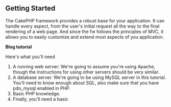 ## Getting Started

The CakePHP framework provides a robust base for your application. It can handle every aspect, from the user's initial request all the way to the final rendering of a web page. And since the fw follows the principles of MVC, it allows you to easily customize and extend most aspects of you application.

**Blog tutorial**

Here's what you'll need

1. A running web server: We're going to assume you're using Apache, though the instructions for using other servers should be very similar.
2. A database server. We're going to be using MySQL server in this tutorial. You'll need to know enough about SQL, also make sure that you have pdo_mysql enabled in PHP.
3. Basic PHP knowledge.
4. Finally, you'll need a basic 
